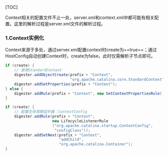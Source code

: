 [TOC]

Context相关的配置文件不止一处，server.xml和context.xml中都可能有相关配置。这里的解析过程是server.xml文件的解析过程。

### 1.Context实例化

Context来源于多处，通过server.xml配置context时create为==true==；通过HostConfig自动创建Context时，create为false，此时仅需解析子节点即可。

```java
if (create) {
    // 使用StandardContext
    digester.addObjectCreate(prefix + "Context",
                             "org.apache.catalina.core.StandardContext", "className");
    digester.addSetProperties(prefix + "Context");
} else {
    digester.addRule(prefix + "Context", new SetContextPropertiesRule());
}

if (create) {
    // 配置生命周期监听器：ContextConfig
    digester.addRule(prefix + "Context",
                     new LifecycleListenerRule
                     ("org.apache.catalina.startup.ContextConfig",
                      "configClass"));
    digester.addSetNext(prefix + "Context",
                        "addChild",
                        "org.apache.catalina.Container");
}
```

